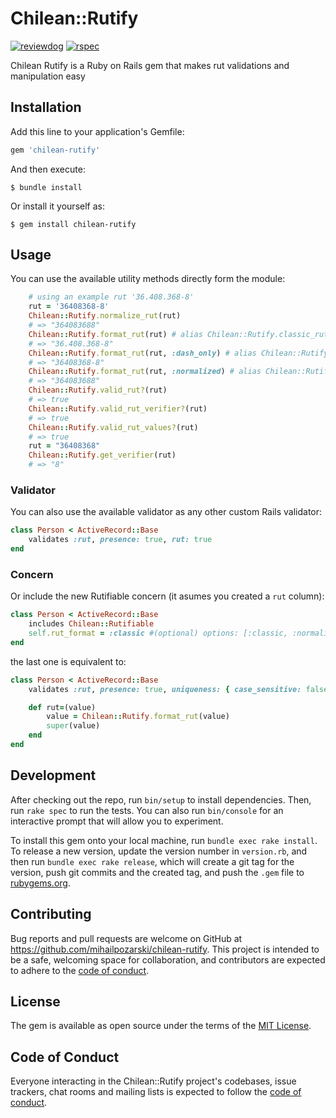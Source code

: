 # Chilean::Rutify

[![reviewdog](https://github.com/mihailpozarski/chilean-rutify/workflows/reviewdog/badge.svg?branch=main&event=push)](https://github.com/mihailpozarski/chilean-rutify/actions?query=workflow%3Areviewdog+event%3Apush+branch%3Amain)
[![rspec](https://github.com/mihailpozarski/chilean-rutify/workflows/rspec/badge.svg?branch=main&event=push)](https://github.com/mihailpozarski/chilean-rutify/actions?query=workflow%3Arspec+event%3Apush+branch%3Amain)

Chilean Rutify is a Ruby on Rails gem that makes rut validations and manipulation easy

## Installation

Add this line to your application's Gemfile:

```ruby
gem 'chilean-rutify'
```

And then execute:

    $ bundle install

Or install it yourself as:

    $ gem install chilean-rutify

## Usage

You can use the available utility methods directly form the module:

```ruby
    # using an example rut '36.408.368-8'
    rut = '36408368-8'
    Chilean::Rutify.normalize_rut(rut)
    # => "364083688"
    Chilean::Rutify.format_rut(rut) # alias Chilean::Rutify.classic_rut(rut)
    # => "36.408.368-8"
    Chilean::Rutify.format_rut(rut, :dash_only) # alias Chilean::Rutify.dash_only_rut(rut)
    # => "36408368-8"
    Chilean::Rutify.format_rut(rut, :normalized) # alias Chilean::Rutify.normalize_rut(rut)
    # => "364083688"
    Chilean::Rutify.valid_rut?(rut)
    # => true
    Chilean::Rutify.valid_rut_verifier?(rut)
    # => true
    Chilean::Rutify.valid_rut_values?(rut)
    # => true
    rut = "36408368"
    Chilean::Rutify.get_verifier(rut)
    # => "8"
```

### Validator

You can also use the available validator as any other custom Rails validator:

```ruby
class Person < ActiveRecord::Base
    validates :rut, presence: true, rut: true
end
```

### Concern
Or include the new Rutifiable concern (it asumes you created a `rut` column):

```ruby
class Person < ActiveRecord::Base
    includes Chilean::Rutifiable
    self.rut_format = :classic #(optional) options: [:classic, :normalized, :dash_only, :nil] (nil = no override, default: :classic)
end
```

the last one is equivalent to:

```ruby
class Person < ActiveRecord::Base
    validates :rut, presence: true, uniqueness: { case_sensitive: false }, rut: true

    def rut=(value)
        value = Chilean::Rutify.format_rut(value)
        super(value)
    end
end
```

## Development

After checking out the repo, run `bin/setup` to install dependencies. Then, run `rake spec` to run the tests. You can also run `bin/console` for an interactive prompt that will allow you to experiment.

To install this gem onto your local machine, run `bundle exec rake install`. To release a new version, update the version number in `version.rb`, and then run `bundle exec rake release`, which will create a git tag for the version, push git commits and the created tag, and push the `.gem` file to [rubygems.org](https://rubygems.org).

## Contributing

Bug reports and pull requests are welcome on GitHub at https://github.com/mihailpozarski/chilean-rutify. This project is intended to be a safe, welcoming space for collaboration, and contributors are expected to adhere to the [code of conduct](https://github.com/mihailpozarski/chilean-rutify/blob/master/CODE_OF_CONDUCT.md).

## License

The gem is available as open source under the terms of the [MIT License](https://opensource.org/licenses/MIT).

## Code of Conduct

Everyone interacting in the Chilean::Rutify project's codebases, issue trackers, chat rooms and mailing lists is expected to follow the [code of conduct](https://github.com/mihailpozarski/chilean-rutify/blob/master/CODE_OF_CONDUCT.md).

